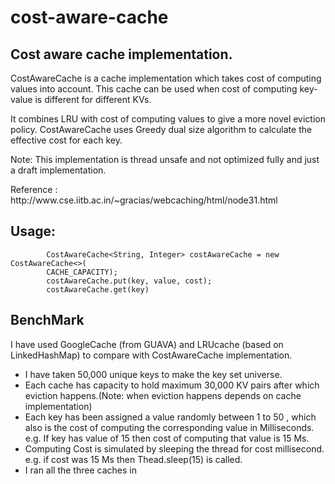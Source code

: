 cost-aware-cache
================

Cost aware cache implementation.
--------------------------------

CostAwareCache is a cache implementation which takes cost of computing values into account. This cache can be used when cost of computing key-value is different for different KVs.
<p>
It combines LRU with cost of computing values to give a more novel eviction policy.
CostAwareCache uses Greedy dual size algorithm to calculate the effective cost for each key.<p>
Note: This implementation is thread unsafe and not optimized fully and just a draft implementation.
<p>
Reference : http://www.cse.iitb.ac.in/~gracias/webcaching/html/node31.html
<p>

Usage:
------	
			CostAwareCache<String, Integer> costAwareCache = new CostAwareCache<>(
			CACHE_CAPACITY);
			costAwareCache.put(key, value, cost);
			costAwareCache.get(key) 
			

BenchMark 
---------
I have used GoogleCache (from GUAVA) and LRUcache (based on LinkedHashMap) to compare with CostAwareCache implementation.

* I have taken 50,000 unique keys to make the key set universe.
* Each cache has capacity to hold maximum 30,000 KV pairs after which eviction happens.(Note: when eviction happens depends on cache implementation)
* Each key has been assigned a value randomly between 1 to 50  , which also is the cost of computing the corresponding value in Milliseconds. e.g. If key has value of 15 then cost of computing that value is 15 Ms.
* Computing Cost is simulated by sleeping the thread for cost millisecond. e.g. if cost was 15 Ms then Thead.sleep(15) is called.
* I ran all the three caches in 
	


			